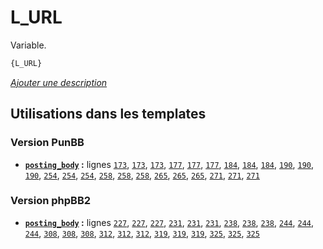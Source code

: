# L_URL


Variable.

```html
{L_URL}
```

[*Ajouter une description*](https://fa-tvars.appspot.com/var/L_URL)

## Utilisations dans les templates

### Version PunBB
* __[`posting_body`](../tpl/var/punbb/posting_body.md#readme) :__ lignes [`173`](../tpl/src/punbb/posting_body.tpl#L173), [`173`](../tpl/src/punbb/posting_body.tpl#L173), [`173`](../tpl/src/punbb/posting_body.tpl#L173), [`177`](../tpl/src/punbb/posting_body.tpl#L177), [`177`](../tpl/src/punbb/posting_body.tpl#L177), [`177`](../tpl/src/punbb/posting_body.tpl#L177), [`184`](../tpl/src/punbb/posting_body.tpl#L184), [`184`](../tpl/src/punbb/posting_body.tpl#L184), [`184`](../tpl/src/punbb/posting_body.tpl#L184), [`190`](../tpl/src/punbb/posting_body.tpl#L190), [`190`](../tpl/src/punbb/posting_body.tpl#L190), [`190`](../tpl/src/punbb/posting_body.tpl#L190), [`254`](../tpl/src/punbb/posting_body.tpl#L254), [`254`](../tpl/src/punbb/posting_body.tpl#L254), [`254`](../tpl/src/punbb/posting_body.tpl#L254), [`258`](../tpl/src/punbb/posting_body.tpl#L258), [`258`](../tpl/src/punbb/posting_body.tpl#L258), [`258`](../tpl/src/punbb/posting_body.tpl#L258), [`265`](../tpl/src/punbb/posting_body.tpl#L265), [`265`](../tpl/src/punbb/posting_body.tpl#L265), [`265`](../tpl/src/punbb/posting_body.tpl#L265), [`271`](../tpl/src/punbb/posting_body.tpl#L271), [`271`](../tpl/src/punbb/posting_body.tpl#L271), [`271`](../tpl/src/punbb/posting_body.tpl#L271)

### Version phpBB2
* __[`posting_body`](../tpl/var/subsilver/posting_body.md#readme) :__ lignes [`227`](../tpl/src/subsilver/posting_body.tpl#L227), [`227`](../tpl/src/subsilver/posting_body.tpl#L227), [`227`](../tpl/src/subsilver/posting_body.tpl#L227), [`231`](../tpl/src/subsilver/posting_body.tpl#L231), [`231`](../tpl/src/subsilver/posting_body.tpl#L231), [`231`](../tpl/src/subsilver/posting_body.tpl#L231), [`238`](../tpl/src/subsilver/posting_body.tpl#L238), [`238`](../tpl/src/subsilver/posting_body.tpl#L238), [`238`](../tpl/src/subsilver/posting_body.tpl#L238), [`244`](../tpl/src/subsilver/posting_body.tpl#L244), [`244`](../tpl/src/subsilver/posting_body.tpl#L244), [`244`](../tpl/src/subsilver/posting_body.tpl#L244), [`308`](../tpl/src/subsilver/posting_body.tpl#L308), [`308`](../tpl/src/subsilver/posting_body.tpl#L308), [`308`](../tpl/src/subsilver/posting_body.tpl#L308), [`312`](../tpl/src/subsilver/posting_body.tpl#L312), [`312`](../tpl/src/subsilver/posting_body.tpl#L312), [`312`](../tpl/src/subsilver/posting_body.tpl#L312), [`319`](../tpl/src/subsilver/posting_body.tpl#L319), [`319`](../tpl/src/subsilver/posting_body.tpl#L319), [`319`](../tpl/src/subsilver/posting_body.tpl#L319), [`325`](../tpl/src/subsilver/posting_body.tpl#L325), [`325`](../tpl/src/subsilver/posting_body.tpl#L325), [`325`](../tpl/src/subsilver/posting_body.tpl#L325)